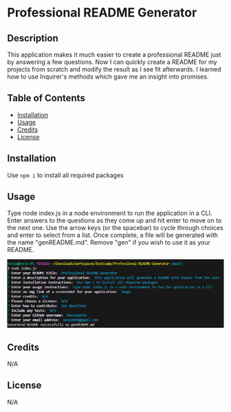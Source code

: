 # Professional README Generator
## Description
This application makes it much easier to create a professional README just by answering a few questions. Now I can quickly create a README for my projects from scratch and modify the result as I see fit afterwards. I learned how to use Inquirer's methods which gave me an insight into promises. 
## Table of Contents
- [Installation](#installation)
- [Usage](#usage)
- [Credits](#credits)
- [License](#license)
## Installation
Use `npm i` to install all required packages
## Usage
Type node index.js in a node environment to run the application in a CLI. Enter answers to the questions as they come up and hit enter to move on to the next one. Use the arrow keys (or the spacebar) to cycle through choices and enter to select from a list. Once complete, a file will be generated with the name "genREADME.md". Remove "gen" if you wish to use it as your README.

![Screenshot to application](./images/app-screenshot.png)
## Credits
N/A
## License
N/A